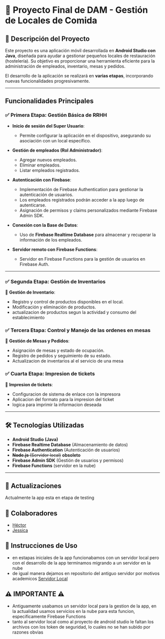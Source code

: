 # 📱 Proyecto Final de DAM - Gestión de Locales de Comida  

## 📌 Descripción del Proyecto  
Este proyecto es una aplicación móvil desarrollada en **Android Studio con Java**, diseñada para ayudar a gestionar pequeños locales de restauración (hostelería). Su objetivo es proporcionar una herramienta eficiente para la administración de empleados, inventario, mesas y pedidos.  

El desarrollo de la aplicación se realizará en **varias etapas**, incorporando nuevas funcionalidades progresivamente.  

---

## Funcionalidades Principales  

### ✅ Primera Etapa: Gestión Básica de RRHH  
- **Inicio de sesión del Super Usuario**:  
  - Permite configurar la aplicación en el dispositivo, asegurando su asociación con un local específico.  

- **Gestión de empleados (Rol Administrador)**:  
  - Agregar nuevos empleados.  
  - Eliminar empleados.  
  - Listar empleados registrados.  

- **Autenticación con Firebase**:  
  - Implementación de Firebase Authentication para gestionar la autenticación de usuarios.  
  - Los empleados registrados podrán acceder a la app luego de autenticarse.  
  - Asignación de permisos y claims personalizados mediante Firebase Admin SDK.  

- **Conexión con la Base de Datos**:  
  - Uso de **Firebase Realtime Database** para almacenar y recuperar la información de los empleados.  

- **Servidor remoto con Firebase Functions**:  
  - Servidor en Firebase Functions para la gestión de usuarios en Firebase Auth.  

---

### ✅ Segunda Etapa: Gestión de Inventarios  

🔹 **Gestión de Inventario**:  
- Registro y control de productos disponibles en el local.  
- Modificación y eliminación de productos.
- actualizacion de productos segun la actividad y consumo del establecimiento

### ✅ Tercera Etapa: Control y Manejo de las ordenes en mesas

🔹 **Gestión de Mesas y Pedidos**:  
- Asignación de mesas y estado de ocupación.  
- Registro de pedidos y seguimiento de su estado.
- Actualizacion de inventarios al el servicio de una mesa  

### ✅ Cuarta Etapa: Impresion de tickets

🔹 **Impresion de tickets**:  
- Configuracion de sistema de enlace con la impresora  
- Aplicacion del formato para la impresion del ticket
- logica para imprimir la informacion deseada  

---

## 🛠️ Tecnologías Utilizadas  
- **Android Studio (Java)**  
- **Firebase Realtime Database** (Almacenamiento de datos)  
- **Firebase Authentication** (Autenticación de usuarios)  
- ~~**Node.js** (Servidor local)~~ **obsoleto**
- **Firebase Admin SDK** (Gestión de usuarios y permisos)
- **Firebase Functions** (servidor en la nube)

---

## 📢 Actualizaciones
Actualmente la app esta en etapa de testing

## 👥 Colaboradores  

- [Héctor](https://github.com/enlace-de-hector)  
- [Jessica](https://github.com/enlace-de-jessica)

## 📖 Instrucciones de Uso 
- en estapas iniciales de la app funcionabamos con un servidor local pero con el desarrollo de la app terminamos migrando a un servidor en la nube
- de igual manera dejamos en repositorio del antiguo servidor por motivos academicos
[Servidor Local](https://github.com/rapo84/ServerFirebaseSDK)

## ⚠️ IMPORTANTE ⚠️
  - Antiguamente usabamos un servidor local para la gestion de la app, en la actualidad usamos servicios en la nube para esta funcion, especificamente Firebase Functions
  - tanto al servidor local como al proyecto de android studio le faltan los archivos con los token de seguridad, lo cuales no se han subido por razones obvias
